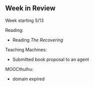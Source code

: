 ## Week in Review

Week starting 5/13

Reading:
* Reading *The Recovering*

Teaching Machines:
* Submitted book proposal to an agent

MOOCthulhu:
* domain expired
